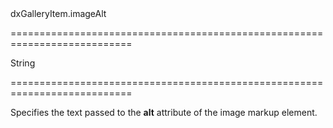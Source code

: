 <!--id-->dxGalleryItem.imageAlt<!--/id-->
===========================================================================
<!--type-->String<!--/type-->
===========================================================================

<!--shortDescription-->
Specifies the text passed to the **alt** attribute of the image markup element.
<!--/shortDescription-->

<!--fullDescription-->

<!--/fullDescription-->